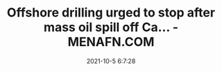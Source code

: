 ---
"title": "Offshore drilling urged to stop after mass oil spill off Ca... - MENAFN.COM"
"date": "2021-10-5 6:7:28"
"feed_name": "GOOGLENEWSDRILLING"
"feed_website": "https://news.google.com/search?q=drilling%2Bincident&hl=en-US&gl=US&ceid=US:en"
"feed_rss": "https://news.google.com/rss/search?q=drilling%2Bincident&hl=en-US&gl=US&ceid=US:en"
"link": "https://menafn.com/1102916685/Offshore-drilling-urged-to-stop-after-mass-oil-spill-off-California&source=25"
"source": "{'href': 'https://menafn.com', 'title': 'MENAFN.COM'}"
"file": "_posts/2021-1-1-f42b2613cceb571e3b5535cc74f4072b87352994.md"
"accident": "0"
"drilling": "0"
"dead": "0"
"injured": "0"
"arrested": "0"
"place": "unknown place"
"where": "unknown site"
"causes": "unknown"
"place_uri": "unknown place"
---